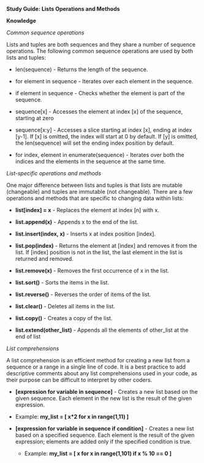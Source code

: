 **Study Guide: Lists Operations and Methods**

**Knowledge**

*Common sequence operations*

Lists and tuples are both sequences and they share a number of sequence operations. The following common sequence operations are used by both lists and tuples:

* len(sequence) - Returns the length of the sequence.

* for element in sequence - Iterates over each element in the sequence.

* if element in sequence - Checks whether the element is part of the sequence.

* sequence[x] - Accesses the element at index [x] of the sequence, starting at zero

* sequence[x:y] - Accesses a slice starting at index [x], ending at index [y-1]. If [x] is omitted, the index will start at 0 by default. If [y] is omitted, the len(sequence) will set the ending index position by default.

* for index, element in enumerate(sequence) - Iterates over both the indices and the elements in the sequence at the same time.

*List-specific operations and methods*

One major difference between lists and tuples is that lists are mutable (changeable) and tuples are immutable (not changeable). There are a few operations and methods that are specific to changing data within lists:

* **list[index] = x** - Replaces the element at index [n] with x.

* **list.append(x)** - Appends x to the end of the list.

* **list.insert(index, x)** - Inserts x at index position [index].

* **list.pop(index)** - Returns the element at [index] and removes it from the list. If [index] position is not in the list, the last element in the list is returned and removed.

* **list.remove(x)** - Removes the first occurrence of x in the list.

* **list.sort()** - Sorts the items in the list.

* **list.reverse()** - Reverses the order of items of the list.

* **list.clear()** - Deletes all items in the list.

* **list.copy()** - Creates a copy of the list.

* **list.extend(other_list)** - Appends all the elements of other_list at the end of list

*List comprehensions*

A list comprehension is an efficient method for creating a new list from a sequence or a range in a single line of code. It is a best practice to add descriptive comments about any list comprehensions used in your code, as their purpose can be difficult to interpret by other coders.

* **[expression for variable in sequence]** - Creates a new list based on the given sequence. Each element in the new list is the result of the given expression.

* Example: **my_list = [ x*2 for x in range(1,11) ]**

* **[expression for variable in sequence if condition]** - Creates a new list based on a specified sequence. Each element is the result of the given expression; elements are added only if the specified condition is true. 

    * Example: **my_list = [ x for x in range(1,101) if x % 10 == 0 ]**


